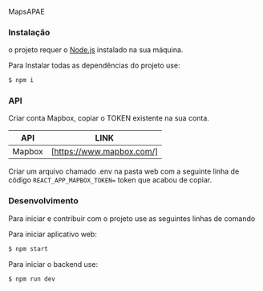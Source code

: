 MapsAPAE



### Instalação

o projeto requer o [Node.js](https://nodejs.org/) instalado na sua máquina.

Para Instalar todas as dependências do projeto use:

```sh
$ npm i
```


### API

Criar conta Mapbox, copiar o TOKEN existente na sua conta.

| API | LINK |
| ------ | ------ |
| Mapbox | [https://www.mapbox.com/] |

Criar um arquivo chamado .env na pasta web com a seguinte linha de código `REACT_APP_MAPBOX_TOKEN=` token que acabou de copiar.


### Desenvolvimento

Para iniciar e contribuir com o projeto use as seguintes linhas de comando

Para iniciar aplicativo web:
```sh
$ npm start
```

Para iniciar o backend use:

```sh
$ npm run dev
```
